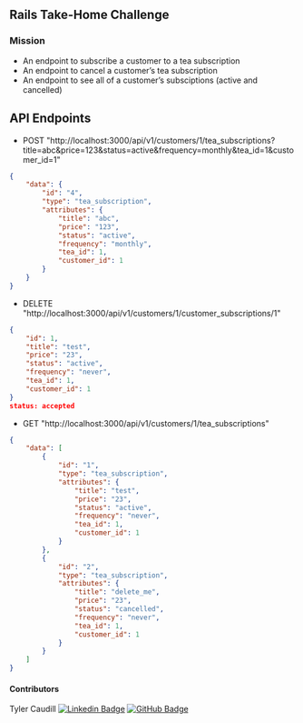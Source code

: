 ## Rails Take-Home Challenge

### Mission
* An endpoint to subscribe a customer to a tea subscription
* An endpoint to cancel a customer’s tea subscription
* An endpoint to see all of a customer’s subsciptions (active and cancelled)

## API Endpoints

* POST "http://localhost:3000/api/v1/customers/1/tea_subscriptions?title=abc&price=123&status=active&frequency=monthly&tea_id=1&customer_id=1"

```JSON
{
    "data": {
        "id": "4",
        "type": "tea_subscription",
        "attributes": {
            "title": "abc",
            "price": "123",
            "status": "active",
            "frequency": "monthly",
            "tea_id": 1,
            "customer_id": 1
        }
    }
}
```

* DELETE "http://localhost:3000/api/v1/customers/1/customer_subscriptions/1"

```JSON
{
    "id": 1,
    "title": "test",
    "price": "23",
    "status": "active",
    "frequency": "never",
    "tea_id": 1,
    "customer_id": 1
}
status: accepted
```

* GET "http://localhost:3000/api/v1/customers/1/tea_subscriptions"
```JSON
{
    "data": [
        {
            "id": "1",
            "type": "tea_subscription",
            "attributes": {
                "title": "test",
                "price": "23",
                "status": "active",
                "frequency": "never",
                "tea_id": 1,
                "customer_id": 1
            }
        },
        {
            "id": "2",
            "type": "tea_subscription",
            "attributes": {
                "title": "delete_me",
                "price": "23",
                "status": "cancelled",
                "frequency": "never",
                "tea_id": 1,
                "customer_id": 1
            }
        }
    ]
}
```

#### Contributors
Tyler Caudill
[![Linkedin Badge](https://img.shields.io/badge/-LinkedIn-blue?style=flat&logo=Linkedin&logoColor=white)](https://www.linkedin.com/in/tyler-caudill-75885b240/)  [![GitHub Badge](https://img.shields.io/badge/GitHub-100000?style=for-the-badge&logo=github&logoColor=white)](https://github.com/TeeCaud)
